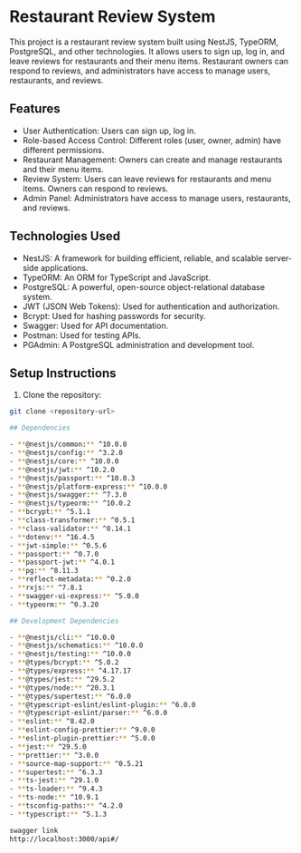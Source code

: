 # Restaurant Review System

This project is a restaurant review system built using NestJS, TypeORM, PostgreSQL, and other technologies. It allows users to sign up, log in, and leave reviews for restaurants and their menu items. Restaurant owners can respond to reviews, and administrators have access to manage users, restaurants, and reviews.

## Features

- User Authentication: Users can sign up, log in.
- Role-based Access Control: Different roles (user, owner, admin) have different permissions.
- Restaurant Management: Owners can create and manage restaurants and their menu items.
- Review System: Users can leave reviews for restaurants and menu items. Owners can respond to reviews.
- Admin Panel: Administrators have access to manage users, restaurants, and reviews.

## Technologies Used

- NestJS: A framework for building efficient, reliable, and scalable server-side applications.
- TypeORM: An ORM for TypeScript and JavaScript.
- PostgreSQL: A powerful, open-source object-relational database system.
- JWT (JSON Web Tokens): Used for authentication and authorization.
- Bcrypt: Used for hashing passwords for security.
- Swagger: Used for API documentation.
- Postman: Used for testing APIs.
- PGAdmin: A PostgreSQL administration and development tool.

## Setup Instructions

1. Clone the repository:

```bash
git clone <repository-url>

## Dependencies

- **@nestjs/common:** ^10.0.0
- **@nestjs/config:** ^3.2.0
- **@nestjs/core:** ^10.0.0
- **@nestjs/jwt:** ^10.2.0
- **@nestjs/passport:** ^10.0.3
- **@nestjs/platform-express:** ^10.0.0
- **@nestjs/swagger:** ^7.3.0
- **@nestjs/typeorm:** ^10.0.2
- **bcrypt:** ^5.1.1
- **class-transformer:** ^0.5.1
- **class-validator:** ^0.14.1
- **dotenv:** ^16.4.5
- **jwt-simple:** ^0.5.6
- **passport:** ^0.7.0
- **passport-jwt:** ^4.0.1
- **pg:** ^8.11.3
- **reflect-metadata:** ^0.2.0
- **rxjs:** ^7.8.1
- **swagger-ui-express:** ^5.0.0
- **typeorm:** ^0.3.20

## Development Dependencies

- **@nestjs/cli:** ^10.0.0
- **@nestjs/schematics:** ^10.0.0
- **@nestjs/testing:** ^10.0.0
- **@types/bcrypt:** ^5.0.2
- **@types/express:** ^4.17.17
- **@types/jest:** ^29.5.2
- **@types/node:** ^20.3.1
- **@types/supertest:** ^6.0.0
- **@typescript-eslint/eslint-plugin:** ^6.0.0
- **@typescript-eslint/parser:** ^6.0.0
- **eslint:** ^8.42.0
- **eslint-config-prettier:** ^9.0.0
- **eslint-plugin-prettier:** ^5.0.0
- **jest:** ^29.5.0
- **prettier:** ^3.0.0
- **source-map-support:** ^0.5.21
- **supertest:** ^6.3.3
- **ts-jest:** ^29.1.0
- **ts-loader:** ^9.4.3
- **ts-node:** ^10.9.1
- **tsconfig-paths:** ^4.2.0
- **typescript:** ^5.1.3

swagger link 
http://localhost:3000/api#/
